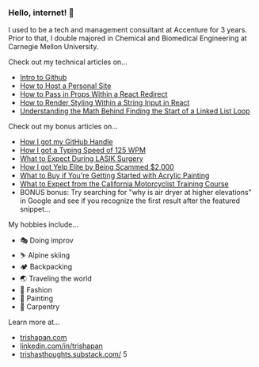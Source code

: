 ### Hello, internet! 👋

I used to be a tech and management consultant at Accenture for 3 years. Prior to that, I double majored in Chemical and Biomedical Engineering at Carnegie Mellon University. 


Check out my technical articles on...
- [Intro to Github](https://trishapan.medium.com/intro-to-github-101-what-is-github-384b598c69a9#c43e-7af934d2004e)
- [How to Host a Personal Site](https://trishapan.medium.com/how-to-host-a-personal-site-github-pages-dce9b10316c1)
- [How to Pass in Props Within a React Redirect](https://trishapan.medium.com/react-router-dom-how-to-pass-in-props-within-a-redirect-d414a46bcd60)
- [How to Render Styling Within a String Input in React](https://trishapan.medium.com/react-how-to-format-text-within-a-string-with-dangerouslysetinnerhtml-9bafcfeb2487)
- [Understanding the Math Behind Finding the Start of a Linked List Loop](https://trishapan.medium.com/linked-list-cycle-ii-understanding-the-math-behind-it-c047f420e09a)

Check out my bonus articles on...
- [How I got my GitHub Handle](https://trishapan.medium.com/how-i-got-my-github-handle-trisha-41c65bf9d47d)
- [How I got a Typing Speed of 125 WPM](https://trishasthoughts.substack.com/p/runescape-is-the-reason-why-i-type)
- [What to Expect During LASIK Surgery](https://trishapan.medium.com/20-20-in-2020-my-lasik-experience-ebab2138455d)
- [How I got Yelp Elite by Being Scammed $2,000](https://trishapan.medium.com/how-i-got-yelp-elite-because-i-got-scammed-2-000-615ada989cfe)
- [What to Buy if You're Getting Started with Acrylic Painting](https://panemera.wordpress.com/2020/02/02/basic-intro-acrylic-painting-supplies/)
- [What to Expect from the California Motorcyclist Training Course](https://trishapan.medium.com/my-motorcyclist-training-course-mtc-experience-3ffdb2259ab8)
- BONUS bonus: Try searching for "why is air dryer at higher elevations" in Google and see if you recognize the first result after the featured snippet...

My hobbies include...
- 🎭 Doing improv
- ⛷ Alpine skiing 
- 🏕 Backpacking
- 🌏 Traveling the world
- 👗 Fashion
- 🎨 Painting
- 👷 Carpentry


Learn more at...

- [trishapan.com](https://trishapan.com/)
- [linkedin.com/in/trishapan](https://www.linkedin.com/in/trishapan)
- [trishasthoughts.substack.com/](https://trishasthoughts.substack.com/) 5
<!--
**patricia-pan/patricia-pan** is a ✨ _special_ ✨ repository because its `README.md` (this file) appears on your GitHub profile.

Here are some ideas to get you started:

- 🔭 I’m currently working on ...
- 🌱 I’m currently learning ...
- 👯 I’m looking to collaborate on ...
- 🤔 I’m looking for help with ...
- 💬 Ask me about ...
- 📫 How to reach me: ...
- 😄 Pronouns: ...
- ⚡ Fun fact: ...
-->
